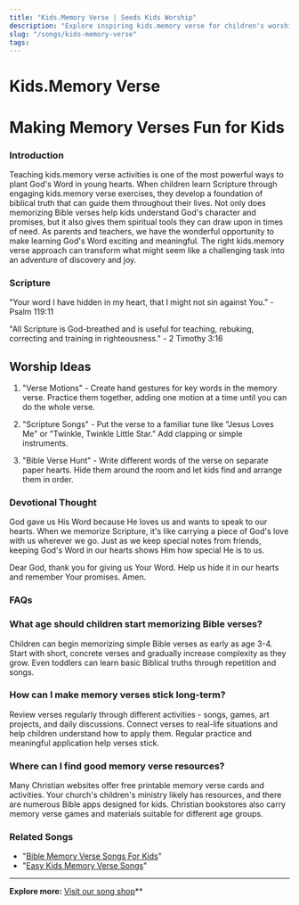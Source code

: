 ```yaml
---
title: "Kids.Memory Verse | Seeds Kids Worship"
description: "Explore inspiring kids.memory verse for children's worship and faith development. Biblical music resources for families and ministry."
slug: "/songs/kids-memory-verse"
tags:
---
```


# Kids.Memory Verse

# Making Memory Verses Fun for Kids

### Introduction
Teaching kids.memory verse activities is one of the most powerful ways to plant God's Word in young hearts. When children learn Scripture through engaging kids.memory verse exercises, they develop a foundation of biblical truth that can guide them throughout their lives. Not only does memorizing Bible verses help kids understand God's character and promises, but it also gives them spiritual tools they can draw upon in times of need. As parents and teachers, we have the wonderful opportunity to make learning God's Word exciting and meaningful. The right kids.memory verse approach can transform what might seem like a challenging task into an adventure of discovery and joy.

### Scripture
"Your word I have hidden in my heart, that I might not sin against You." - Psalm 119:11

"All Scripture is God-breathed and is useful for teaching, rebuking, correcting and training in righteousness." - 2 Timothy 3:16

## Worship Ideas
1. "Verse Motions" - Create hand gestures for key words in the memory verse. Practice them together, adding one motion at a time until you can do the whole verse.

2. "Scripture Songs" - Put the verse to a familiar tune like "Jesus Loves Me" or "Twinkle, Twinkle Little Star." Add clapping or simple instruments.

3. "Bible Verse Hunt" - Write different words of the verse on separate paper hearts. Hide them around the room and let kids find and arrange them in order.

### Devotional Thought
God gave us His Word because He loves us and wants to speak to our hearts. When we memorize Scripture, it's like carrying a piece of God's love with us wherever we go. Just as we keep special notes from friends, keeping God's Word in our hearts shows Him how special He is to us.

Dear God, thank you for giving us Your Word. Help us hide it in our hearts and remember Your promises. Amen.

### FAQs

### What age should children start memorizing Bible verses?
Children can begin memorizing simple Bible verses as early as age 3-4. Start with short, concrete verses and gradually increase complexity as they grow. Even toddlers can learn basic Biblical truths through repetition and songs.

### How can I make memory verses stick long-term?
Review verses regularly through different activities - songs, games, art projects, and daily discussions. Connect verses to real-life situations and help children understand how to apply them. Regular practice and meaningful application help verses stick.

### Where can I find good memory verse resources?
Many Christian websites offer free printable memory verse cards and activities. Your church's children's ministry likely has resources, and there are numerous Bible apps designed for kids. Christian bookstores also carry memory verse games and materials suitable for different age groups.

### Related Songs

- "[Bible Memory Verse Songs For Kids](/songs/bible-memory-verse-songs-for-kids/)"
- "[Easy Kids Memory Verse Songs](/songs/easy-kids-memory-verse-songs/)"

---

**Explore more:** [Visit our song shop](https://seedskidsworship.com/shop)**

<!-- Schema Markup -->
<script type="application/ld+json">
{
  "@context": "https://schema.org",
  "@type": "MusicRecording",
  "name": "Kids.Memory Verse",
  "byArtist": {
    "@type": "MusicGroup",
    "name": "Seeds Kids Worship"
  },
  "isFamilyFriendly": true,
  "url": "https://seedskidsworship.com/songs/kids-memory-verse/"
}
</script>